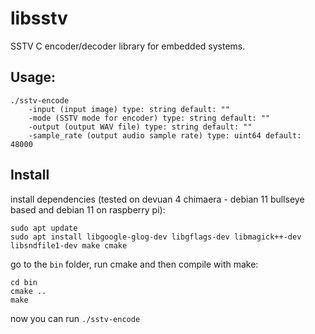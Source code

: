 # libsstv
SSTV C encoder/decoder library for embedded systems.

## Usage:
```
./sstv-encode
    -input (input image) type: string default: ""
    -mode (SSTV mode for encoder) type: string default: ""
    -output (output WAV file) type: string default: ""
    -sample_rate (output audio sample rate) type: uint64 default: 48000
```

## Install

install dependencies (tested on devuan 4 chimaera - debian 11 bullseye based and debian 11 on raspberry pi):
```
sudo apt update
sudo apt install libgoogle-glog-dev libgflags-dev libmagick++-dev libsndfile1-dev make cmake
```
go to the `bin` folder, run cmake and then compile with make:
```
cd bin
cmake ..
make
```
now you can run `./sstv-encode`
